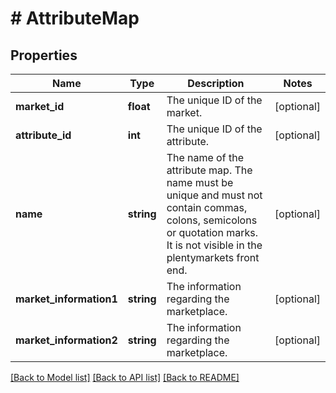 # # AttributeMap

## Properties

Name | Type | Description | Notes
------------ | ------------- | ------------- | -------------
**market_id** | **float** | The unique ID of the market. | [optional] 
**attribute_id** | **int** | The unique ID of the attribute. | [optional] 
**name** | **string** | The name of the attribute map. The name must be unique and must not contain commas, colons, semicolons or quotation marks. It is not visible in the plentymarkets front end. | [optional] 
**market_information1** | **string** | The information regarding the marketplace. | [optional] 
**market_information2** | **string** | The information regarding the marketplace. | [optional] 

[[Back to Model list]](../../README.md#documentation-for-models) [[Back to API list]](../../README.md#documentation-for-api-endpoints) [[Back to README]](../../README.md)


